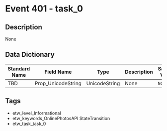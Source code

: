 # Event 401 - task_0

## Description
None

## Data Dictionary
|Standard Name|Field Name|Type|Description|Sample Value|
|---|---|---|---|---|
|TBD|Prop_UnicodeString|UnicodeString|None|`None`|

## Tags
* etw_level_Informational
* etw_keywords_OnlinePhotosAPI StateTransition
* etw_task_task_0